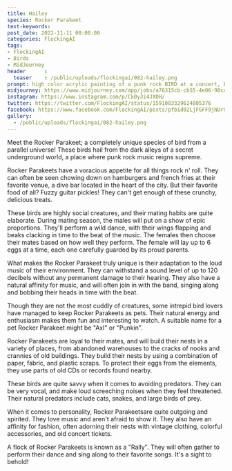 ```yaml
---
title: Hailey
species: Rocker Parakeet
text-keywords: 
post_date: 2022-11-11 00:00:00
categories: FlockingAI
tags:
- FlockingAI
- Birds
- MidJourney 
header      :
  teaser    : /public/uploads/flockingai/082-hailey.png
prompt: high color acrylic painting of a punk rock BIRD at a concert, by Lucy Hardie and Tom Doyle and Daniel Nguyen, environment by Mark Ryden, hyper detailed, manga, finely detailed eyes, doe eyes, intricately detailed environment, dynamic color
midjourney: https://www.midjourney.com/app/jobs/a76315cb-cb55-4e06-98cc-671f5ba4a034
instagram: https://www.instagram.com/p/Ck0y3i4JXDH/
twitter: https://twitter.com/FlockingAI/status/1591083329624805376
facebook: https://www.facebook.com/FlockingAI/posts/pfbid02LjFGFF9jNUrCa1EhQimp3UhWmGt4bF6hjPuweGkMzdCvuZ4ss3ZVwLgremPVTgxSl
gallery: 
  - /public/uploads/flockingai/082-hailey.png
---
```


Meet the Rocker Parakeet; a completely unique species of bird from a parallel universe! These birds hail from the dark alleys of a secret underground world, a place where punk rock music reigns supreme.

Rocker Parakeets have a voracious appetite for all things rock n' roll. They can often be seen chowing down on hamburgers and french fries at their favorite venue, a dive bar located in the heart of the city. But their favorite food of all? Fuzzy guitar pickles! They can't get enough of these crunchy, delicious treats.

These birds are highly social creatures, and their mating habits are quite elaborate. During mating season, the males will put on a show of epic proportions. They'll perform a wild dance, with their wings flapping and beaks clacking in time to the beat of the music. The females then choose their mates based on how well they perform. The female will lay up to 6 eggs at a time, each one carefully guarded by its proud parents.

What makes the Rocker Parakeet truly unique is their adaptation to the loud music of their environment. They can withstand a sound level of up to 120 decibels without any permanent damage to their hearing. They also have a natural affinity for music, and will often join in with the band, singing along and bobbing their heads in time with the beat.

Though they are not the most cuddly of creatures, some intrepid bird lovers have managed to keep Rocker Parakeets as pets. Their natural energy and enthusiasm makes them fun and interesting to watch. A suitable name for a pet Rocker Parakeet might be "Axl" or "Punkin".

Rocker Parakeets are loyal to their mates, and will build their nests in a variety of places, from abandoned warehouses to the cracks of nooks and crannies of old buildings. They build their nests by using a combination of paper, fabric, and plastic scraps. To protect their eggs from the elements, they use parts of old CDs or records found nearby.

These birds are quite savvy when it comes to avoiding predators. They can be very vocal, and make loud screeching noises when they feel threatened. Their natural predators include cats, snakes, and large birds of prey.

When it comes to personality, Rocker Parakeetsare quite outgoing and spirited. They love music and aren't afraid to show it. They also have an affinity for fashion, often adorning their nests with vintage clothing, colorful accessories, and old concert tickets.

A flock of Rocker Parakeets is known as a "Rally". They will often gather to perform their dance and sing along to their favorite songs. It's a sight to behold!
